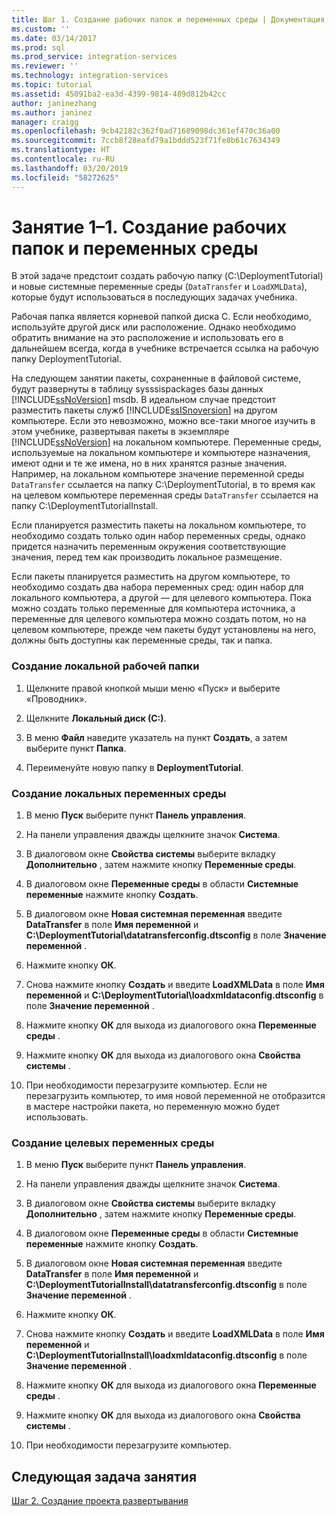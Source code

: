 ```yaml
---
title: Шаг 1. Создание рабочих папок и переменных среды | Документация Майкрософт
ms.custom: ''
ms.date: 03/14/2017
ms.prod: sql
ms.prod_service: integration-services
ms.reviewer: ''
ms.technology: integration-services
ms.topic: tutorial
ms.assetid: 45091ba2-ea3d-4399-9814-489d812b42cc
author: janinezhang
ms.author: janinez
manager: craigg
ms.openlocfilehash: 9cb42182c362f0ad71689098dc361ef470c36a00
ms.sourcegitcommit: 7ccb8f28eafd79a1bddd523f71fe8b61c7634349
ms.translationtype: HT
ms.contentlocale: ru-RU
ms.lasthandoff: 03/20/2019
ms.locfileid: "58272625"
---
```

# <a name="lesson-1-1---creating-working-folders-and-environment-variables"></a>Занятие 1–1. Создание рабочих папок и переменных среды
В этой задаче предстоит создать рабочую папку (C:\DeploymentTutorial) и новые системные переменные среды (`DataTransfer` и `LoadXMLData`), которые будут использоваться в последующих задачах учебника.  
  
Рабочая папка является корневой папкой диска C. Если необходимо, используйте другой диск или расположение. Однако необходимо обратить внимание на это расположение и использовать его в дальнейшем всегда, когда в учебнике встречается ссылка на рабочую папку DeploymentTutorial.  
  
На следующем занятии пакеты, сохраненные в файловой системе, будут развернуты в таблицу sysssispackages базы данных [!INCLUDE[ssNoVersion](../includes/ssnoversion-md.md)] msdb. В идеальном случае предстоит разместить пакеты служб [!INCLUDE[ssISnoversion](../includes/ssisnoversion-md.md)] на другом компьютере. Если это невозможно, можно все-таки многое изучить в этом учебнике, развертывая пакеты в экземпляре [!INCLUDE[ssNoVersion](../includes/ssnoversion-md.md)] на локальном компьютере. Переменные среды, используемые на локальном компьютере и компьютере назначения, имеют одни и те же имена, но в них хранятся разные значения. Например, на локальном компьютере значение переменной среды `DataTransfer` ссылается на папку C:\DeploymentTutorial, в то время как на целевом компьютере переменная среды `DataTransfer` ссылается на папку C:\DeploymentTutorialInstall.  
  
Если планируется разместить пакеты на локальном компьютере, то необходимо создать только один набор переменных среды, однако придется назначить переменным окружения соответствующие значения, перед тем как производить локальное размещение.  
  
Если пакеты планируется разместить на другом компьютере, то необходимо создать два набора переменных сред: один набор для локального компьютера, а другой — для целевого компьютера. Пока можно создать только переменные для компьютера источника, а переменные для целевого компьютера можно создать потом, но на целевом компьютере, прежде чем пакеты будут установлены на него, должны быть доступны как переменные среды, так и папка.  
  
### <a name="to-create-the-local-working-folder"></a>Создание локальной рабочей папки  
  
1.  Щелкните правой кнопкой мыши меню «Пуск» и выберите «Проводник».  
  
2.  Щелкните **Локальный диск (С:)**.  
  
3.  В меню **Файл** наведите указатель на пункт **Создать**, а затем выберите пункт **Папка**.  
  
4.  Переименуйте новую папку в **DeploymentTutorial**.  
  
### <a name="to-create-local-environment-variables"></a>Создание локальных переменных среды  
  
1.  В меню **Пуск** выберите пункт **Панель управления**.  
  
2.  На панели управления дважды щелкните значок **Система**.  
  
3.  В диалоговом окне **Свойства системы** выберите вкладку **Дополнительно** , затем нажмите кнопку **Переменные среды**.  
  
4.  В диалоговом окне **Переменные среды** в области **Системные переменные** нажмите кнопку **Создать**.  
  
5.  В диалоговом окне **Новая системная переменная** введите **DataTransfer** в поле **Имя переменной** и **C:\DeploymentTutorial\datatransferconfig.dtsconfig** в поле **Значение переменной** .  
  
6.  Нажмите кнопку **ОК**.  
  
7.  Снова нажмите кнопку **Создать** и введите **LoadXMLData** в поле **Имя переменной** и **C:\DeploymentTutorial\loadxmldataconfig.dtsconfig** в поле **Значение переменной** .  
  
8.  Нажмите кнопку **ОК** для выхода из диалогового окна **Переменные среды** .  
  
9. Нажмите кнопку **ОК** для выхода из диалогового окна **Свойства системы** .  
  
10. При необходимости перезагрузите компьютер. Если не перезагрузить компьютер, то имя новой переменной не отобразится в мастере настройки пакета, но переменную можно будет использовать.  
  
### <a name="to-create-destination-environment-variables"></a>Создание целевых переменных среды  
  
1.  В меню **Пуск** выберите пункт **Панель управления**.  
  
2.  На панели управления дважды щелкните значок **Система**.  
  
3.  В диалоговом окне **Свойства системы** выберите вкладку **Дополнительно** , затем нажмите кнопку **Переменные среды**.  
  
4.  В диалоговом окне **Переменные среды** в области **Системные переменные** нажмите кнопку **Создать**.  
  
5.  В диалоговом окне **Новая системная переменная** введите **DataTransfer** в поле **Имя переменной** и **C:\DeploymentTutorialInstall\datatransferconfig.dtsconfig** в поле **Значение переменной** .  
  
6.  Нажмите кнопку **ОК**.  
  
7.  Снова нажмите кнопку **Создать** и введите **LoadXMLData** в поле **Имя переменной** и **C:\DeploymentTutorialInstall\loadxmldataconfig.dtsconfig** в поле **Значение переменной** .  
  
8.  Нажмите кнопку **ОК** для выхода из диалогового окна **Переменные среды** .  
  
9. Нажмите кнопку **ОК** для выхода из диалогового окна **Свойства системы** .  
  
10. При необходимости перезагрузите компьютер.  
  
## <a name="next-task-in-lesson"></a>Следующая задача занятия  
[Шаг 2. Создание проекта развертывания](../integration-services/lesson-1-2-creating-the-deployment-project.md)  
  
  
  
